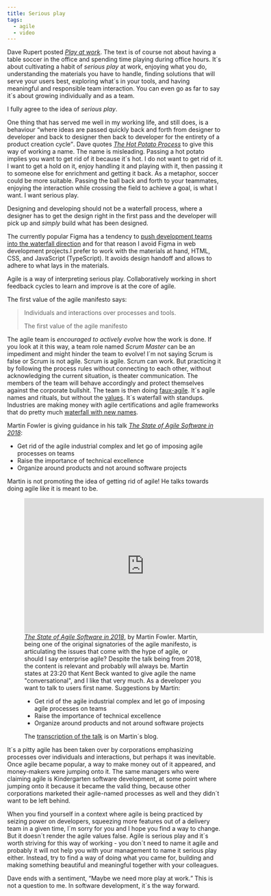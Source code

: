 ```yaml
---
title: Serious play
tags: 
  - agile
  - video
---
```

Dave Rupert posted [<cite>Play at work</cite>](https://daverupert.com/2024/01/play-at-work/). The text is of course not about having a table soccer in the office and spending time playing during office hours. It´s about cultivating a habit of *serious play* at work, enjoying what you do, understanding the materials you have to handle, finding solutions that will serve your users best, exploring what´s in your tools, and having meaningful and responsible team interaction. You can even go as far to say it´s about growing individually and as a team.

I fully agree to the idea of *serious play*. 

One thing that has served me well in my working life, and still does, is a behaviour  <q>where ideas are passed quickly back and forth from designer to developer and back to designer then back to developer for the entirety of a product creation cycle</q>. Dave quotes [<cite>The Hot Potato Process</cite>](https://danmall.com/posts/hot-potato-process/) to give this way of working a name. The name is misleading. Passing a hot potato implies you want to get rid of it because it´s hot. I do not want to get rid of it. I want to get a hold on it, enjoy handling it and playing with it, then passing it to someone else for enrichment and getting it back. As a metaphor, soccer could be more suitable. Passing the ball back and forth to your teammates, enjoying the interaction while crossing the field to achieve a goal, is what I want. I want serious play.

Designing and developing should not be a waterfall process, where a designer has to get the design right in the first pass and the developer will pick up and *simply* build what has been designed. 

The currently popular Figma has a tendency to [push development teams into the waterfall direction](/2023-06-28-move-on-from-figma/) and for that reason I avoid Figma in web development projects.I prefer to work with the materials at hand, HTML, CSS, and JavaScript (TypeScript). It avoids design handoff and allows to adhere to what lays in the materials.

Agile is a way of interpreting serious play. Collaboratively working in short feedback cycles to learn and improve is at the core of agile. 

The first value of the agile manifesto says:

> Individuals and interactions over processes and tools.
> <footer>The first value of the agile manifesto</footer>

The agile team is *encouraged to actively evolve* how the work is done. If you look at it this way, a team role named *Scrum Master* can be an impediment and might hinder the team to evolve! I´m not saying Scrum is false or Scrum is not agile. Scrum is agile. Scrum can work. But practicing it by following the process rules without connecting to each other, without acknowledging the current situation, is theater communication. The members of the team will behave accordingly and protect themselves against the corporate bullshit. The team is then doing [faux-agile](https://daverupert.com/2019/03/the-state-of-agile-software-in-2018/). It´s agile names and rituals, but without the [values](http://agilemanifesto.org). It´s waterfall with standups. Industries are making money with agile certifications and agile frameworks that do pretty much [waterfall with new names](https://www.halfarsedagilemanifesto.org). 

Martin Fowler is giving guidance in his talk [<cite>The State of Agile Software in 2018</cite>](https://martinfowler.com/articles/agile-aus-2018.html):

- Get rid of the agile industrial complex and let go of imposing agile processes on teams
- Raise the importance of technical excellence
- Organize around products and not around software projects

Martin is not promoting the idea of getting rid of agile! He talks towards doing agile like it is meant to be.

<figure>
<iframe width="560" height="315" src="https://www.youtube.com/embed/G_y2pNj0zZg?si=tTZjETg8HjudKf-L" title="YouTube video player" frameborder="0" allow="accelerometer; autoplay; clipboard-write; encrypted-media; gyroscope; picture-in-picture; web-share" allowfullscreen></iframe>
<figcaption><a href="https://www.youtube.com/watch?v=G_y2pNj0zZg"><cite> The State of Agile Software in 2018</cite></a>, by Martin Fowler. Martin, being one of the original signatories of the agile manifesto, is articulating the issues that come with the hype of agile, or should I say enterprise agile? Despite the talk being from 2018, the content is relevant and probably will always be. Martin states at 23:20 that Kent Beck wanted to give agile the name "conversational", and I like that very much. As a developer you want to talk to users first name. Suggestions by Martin:
<ul>
<li>Get rid of the agile industrial complex and let go of imposing agile processes on teams</li>
<li>Raise the importance of technical excellence</li>
<li>Organize around products and not around software projects</li>
</ul> 
The <a href="https://martinfowler.com/articles/agile-aus-2018.html ">transcription of the talk</a> is on Martin´s blog.  </figcaption>
</figure>

It´s a pitty agile has been taken over by corporations emphasizing processes over individuals and interactions, but perhaps it was inevitable. Once agile became popular, a way to make money out of it appeared, and money-makers were jumping onto it. The same managers who were claiming agile is Kindergarten software development, at some point where jumping onto it because it became the valid thing, because other corporations marketed their agile-named processes as well and they didn´t want to be left behind. 

When you find yourself in a context where agile is being practiced by seizing power on developers, squeezing more features out of a delivery team in a given time, I´m sorry for you and I hope you find a way to change. But it doesn´t render the agile values false. Agile is serious play and it´s worth striving for this way of working - you don´t need to name it agile and probably it will not help you with your management to name it serious play either. Instead, try to find a way of doing what you came for, building and making something beautiful and meaningful together with your colleagues. 

Dave ends with a sentiment, <q>Maybe we need more play at work.</q> This is not a question to me. In software development, it´s the way forward.




